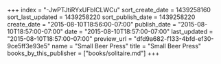 +++
index = "-JwPTJtiRYxUFbICLWCu"
sort_create_date = 1439258160
sort_last_updated = 1439258220
sort_publish_date = 1439258220
create_date = "2015-08-10T18:56:00-07:00"
publish_date = "2015-08-10T18:57:00-07:00"
date = "2015-08-10T18:57:00-07:00"
last_updated = "2015-08-10T18:57:00-07:00"
preview_url = "dfd9a682-f133-4bfd-ef30-9ce5ff3e93e5"
name = "Small Beer Press"
title = "Small Beer Press"
books_by_this_publisher = ["books/solitaire.md"]
+++
